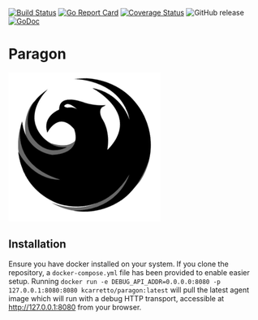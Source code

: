 [![Build Status](https://travis-ci.org/KCarretto/paragon.svg?branch=master)](https://travis-ci.org/KCarretto/paragon) [![Go Report Card](https://goreportcard.com/badge/github.com/kcarretto/paragon)](https://goreportcard.com/report/github.com/kcarretto/paragon) [![Coverage Status](https://coveralls.io/repos/github/KCarretto/paragon/badge.svg?branch=master)](https://coveralls.io/github/KCarretto/paragon?branch=master) ![GitHub release](https://img.shields.io/github/release-pre/kcarretto/paragon.svg) [![GoDoc](https://godoc.org/github.com/KCarretto/paragon?status.svg)](https://godoc.org/github.com/KCarretto/paragon)
# Paragon
![Logo](.github/images/logo.png)

## Installation
Ensure you have docker installed on your system. If you clone the repository, a `docker-compose.yml` file has been provided to enable easier setup. Running `docker run -e DEBUG_API_ADDR=0.0.0.0:8080 -p 127.0.0.1:8080:8080 kcarretto/paragon:latest` will pull the latest agent image which will run with a debug HTTP transport, accessible at http://127.0.0.1:8080 from your browser.
